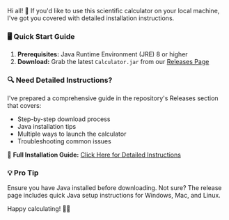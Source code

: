 Hi all! 👋 If you'd like to use this scientific calculator on your local machine, I've got you covered with detailed installation instructions.

### 🖥️ Quick Start Guide
1. **Prerequisites:** Java Runtime Environment (JRE) 8 or higher
2. **Download:** Grab the latest `Calculator.jar` from our [Releases Page](https://github.com/Nautevol07VII-111/aLaboratory/releases/tag/v1.0)

### 🔍 Need Detailed Instructions?
I've prepared a comprehensive guide in the repository's Releases section that covers:
- Step-by-step download process
- Java installation tips
- Multiple ways to launch the calculator
- Troubleshooting common issues

🔗 **Full Installation Guide:** [Click Here for Detailed Instructions](https://github.com/Nautevol07VII-111/aLaboratory/releases/tag/v1.0)

### 💡 Pro Tip
Ensure you have Java installed before downloading. Not sure? The release page includes quick Java setup instructions for Windows, Mac, and Linux.

Happy calculating! 🧮✨
